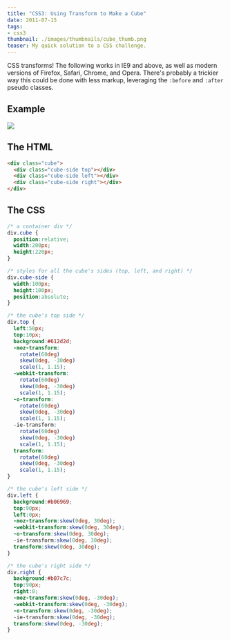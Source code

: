 ```yaml
---
title: "CSS3: Using Transform to Make a Cube"
date: 2011-07-15
tags:
- css3
thumbnail: ./images/thumbnails/cube_thumb.png
teaser: My quick solution to a CSS challenge.
---
```


CSS transforms! The following works in IE9 and above, as well as modern versions of Firefox, Safari, Chrome, and Opera. There's probably a trickier way this could be done with less markup, leveraging the <code>:before</code> and <code>:after</code> pseudo classes.

## Example

<img src="/images/blog/cube.png" />

## The HTML

``` html
<div class="cube">
  <div class="cube-side top"></div>
  <div class="cube-side left"></div>
  <div class="cube-side right"></div>
</div>
```

## The CSS

``` css
/* a container div */
div.cube {
  position:relative;
  width:200px;
  height:220px;
}

/* styles for all the cube's sides (top, left, and right) */
div.cube-side {
  width:100px;
  height:100px;
  position:absolute;
}

/* the cube's top side */
div.top {
  left:50px;
  top:10px;
  background:#612d2d;
  -moz-transform:
    rotate(60deg)
    skew(0deg, -30deg)
    scale(1, 1.15);
  -webkit-transform:
    rotate(60deg)
    skew(0deg, -30deg)
    scale(1, 1.15);
  -o-transform:
    rotate(60deg)
    skew(0deg, -30deg)
    scale(1, 1.15);
  -ie-transform:
    rotate(60deg)
    skew(0deg, -30deg)
    scale(1, 1.15);
  transform:
    rotate(60deg)
    skew(0deg, -30deg)
    scale(1, 1.15);
}

/* the cube's left side */
div.left {
  background:#b06969;
  top:90px;
  left:0px;
  -moz-transform:skew(0deg, 30deg);
  -webkit-transform:skew(0deg, 30deg);
  -o-transform:skew(0deg, 30deg);
  -ie-transform:skew(0deg, 30deg);
  transform:skew(0deg, 30deg);
}

/* the cube's right side */
div.right {
  background:#b07c7c;
  top:90px;
  right:0;
  -moz-transform:skew(0deg, -30deg);
  -webkit-transform:skew(0deg, -30deg);
  -o-transform:skew(0deg, -30deg);
  -ie-transform:skew(0deg, -30deg);
  transform:skew(0deg, -30deg);
}
```
